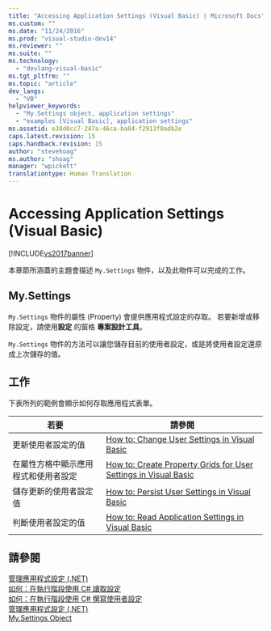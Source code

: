 ```yaml
---
title: "Accessing Application Settings (Visual Basic) | Microsoft Docs"
ms.custom: ""
ms.date: "11/24/2016"
ms.prod: "visual-studio-dev14"
ms.reviewer: ""
ms.suite: ""
ms.technology: 
  - "devlang-visual-basic"
ms.tgt_pltfrm: ""
ms.topic: "article"
dev_langs: 
  - "VB"
helpviewer_keywords: 
  - "My.Settings object, application settings"
  - "examples [Visual Basic], application settings"
ms.assetid: e38d0cc7-247a-46ca-ba04-f2913f0adb2e
caps.latest.revision: 15
caps.handback.revision: 15
author: "stevehoag"
ms.author: "shoag"
manager: "wpickett"
translationtype: Human Translation
---
```

# Accessing Application Settings (Visual Basic)
[!INCLUDE[vs2017banner](../../../../csharp/includes/vs2017banner.md)]

本章節所涵蓋的主題會描述 `My.Settings` 物件，以及此物件可以完成的工作。  
  
## My.Settings  
 `My.Settings` 物件的屬性 \(Property\) 會提供應用程式設定的存取。  若要新增或移除設定，請使用**設定** 的窗格 **專案設計工具**。  
  
 `My.Settings` 物件的方法可以讓您儲存目前的使用者設定，或是將使用者設定還原成上次儲存的值。  
  
## 工作  
 下表所列的範例會顯示如何存取應用程式表單。  
  
|若要|請參閱|  
|--------|---------|  
|更新使用者設定的值|[How to: Change User Settings in Visual Basic](../../../../visual-basic/developing-apps/programming/app-settings/how-to-change-user-settings.md)|  
|在屬性方格中顯示應用程式和使用者設定|[How to: Create Property Grids for User Settings in Visual Basic](../../../../visual-basic/developing-apps/programming/app-settings/how-to-create-property-grids-for-user-settings.md)|  
|儲存更新的使用者設定值|[How to: Persist User Settings in Visual Basic](../../../../visual-basic/developing-apps/programming/app-settings/how-to-persist-user-settings.md)|  
|判斷使用者設定的值|[How to: Read Application Settings in Visual Basic](../../../../visual-basic/developing-apps/programming/app-settings/how-to-read-application-settings.md)|  
  
## 請參閱  
 [管理應用程式設定 \(.NET\)](/visual-studio/ide/managing-application-settings-dotnet)   
 [如何：在執行階段使用 C\# 讀取設定](../Topic/How%20To:%20Read%20Settings%20at%20Run%20Time%20With%20C%23.md)   
 [如何：在執行階段使用 C\# 撰寫使用者設定](../Topic/How%20To:%20Write%20User%20Settings%20at%20Run%20Time%20with%20C%23.md)   
 [管理應用程式設定 \(.NET\)](/visual-studio/ide/managing-application-settings-dotnet)   
 [My.Settings Object](../../../../visual-basic/language-reference/objects/my-settings-object.md)